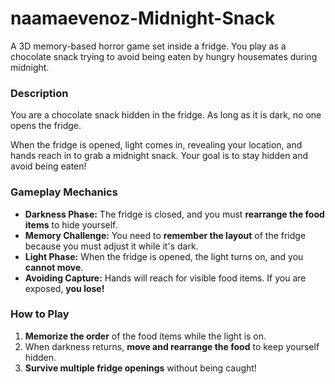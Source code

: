 # naamaevenoz-Midnight-Snack
A 3D memory-based horror game set inside a fridge. You play as a chocolate snack trying to avoid being eaten by hungry housemates during midnight.

### Description
You are a chocolate snack hidden in the fridge. As long as it is dark, no one opens the fridge.

When the fridge is opened, light comes in, revealing your location, and hands reach in to grab a midnight snack. Your goal is to stay hidden and avoid being eaten!

### Gameplay Mechanics
- **Darkness Phase:** The fridge is closed, and you must **rearrange the food items** to hide yourself.
- **Memory Challenge:** You need to **remember the layout** of the fridge because you must adjust it while it's dark.
- **Light Phase:** When the fridge is opened, the light turns on, and you **cannot move**.
- **Avoiding Capture:** Hands will reach for visible food items. If you are exposed, **you lose!**

### How to Play
1. **Memorize the order** of the food items while the light is on.
2. When darkness returns, **move and rearrange the food** to keep yourself hidden.
3. **Survive multiple fridge openings** without being caught!


